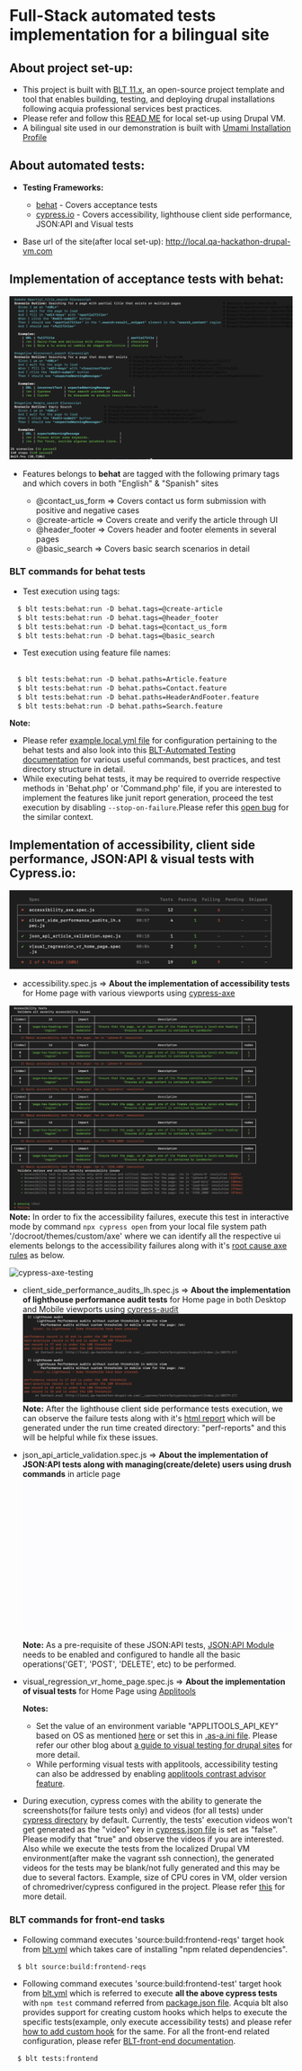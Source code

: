 # Full-Stack automated tests implementation for a bilingual site


## About project set-up:
   * This project is built with [BLT 11.x](https://docs.acquia.com/blt/), an open-source project template and tool that enables building, testing, and deploying drupal installations following acquia professional services best practices.
   * Please refer and follow this [READ ME](/SetUp_README.md) for local set-up using Drupal VM.
   * A bilingual site used in our demonstration is built with [Umami Installation Profile](https://www.drupal.org/project/demo_umami)

## About automated tests:

* **Testing Frameworks:**

  * [behat](https://docs.behat.org/en/latest/) - Covers acceptance tests
  * [cypress.io](https://www.cypress.io/)  - Covers accessibility, lighthouse client side performance, JSON:API and Visual tests



* Base url of the site(after local set-up): http://local.qa-hackathon-drupal-vm.com

## Implementation of acceptance tests with behat:

![Behat tests report](demo_evidence/behat_report.png)

* Features belongs to **behat** are tagged with the following primary tags and which covers in both "English" & "Spanish" sites

    * @contact_us_form => Covers contact us form submission with positive and negative cases
    * @create-article => Covers create and verify the article through UI
    * @header_footer => Covers header and footer elements in several pages
    * @basic_search => Covers basic search scenarios in detail

### BLT commands for behat tests

* Test execution using tags:

```
  $ blt tests:behat:run -D behat.tags=@create-article
  $ blt tests:behat:run -D behat.tags=@header_footer
  $ blt tests:behat:run -D behat.tags=@contact_us_form
  $ blt tests:behat:run -D behat.tags=@basic_search

```
* Test execution using feature file names:

```

  $ blt tests:behat:run -D behat.paths=Article.feature
  $ blt tests:behat:run -D behat.paths=Contact.feature
  $ blt tests:behat:run -D behat.paths=HeaderAndFooter.feature
  $ blt tests:behat:run -D behat.paths=Search.feature

```
  **Note:**
  * Please refer [example.local.yml file](tests/behat/example.local.yml) for configuration pertaining to the behat tests and also look into this [BLT-Automated Testing documentation](https://docs.acquia.com/blt/developer/testing/) for various useful commands, best practices, and test directory structure in detail.
  * While executing behat tests, it may be required to override respective methods in 'Behat.php' or 'Command.php' file, if you are interested to implement the  features like junit report generation, proceed the test execution by disabling `--stop-on-failure`.Please refer this [open bug](https://github.com/acquia/blt-behat/issues/5) for the similar context.

## Implementation of accessibility, client side performance, JSON:API & visual tests with Cypress.io:

  ![cypress-test-report](demo_evidence/cypress_test_report.png)

  * accessibility.spec.js => **About the implementation of accessibility tests** for Home page with various viewports using [cypress-axe](https://www.npmjs.com/package/cypress-axe)

  ![cypress-axe-report](demo_evidence/axe_report.png)
  **Note:**
      In order to fix the accessibility failures, execute this test in interactive mode by command ```npx cypress open``` from your local file system path '/docroot/themes/custom/axe' where we can identify all the respective ui elements belongs to the accessibility failures along with it's [root cause axe rules](https://dequeuniversity.com/rules/axe/) as below.

  ![cypress-axe-testing](demo_evidence/axe.gif)

  * client_side_performance_audits_lh.spec.js => **About the implementation of lighthouse performance audit tests** for Home page in both Desktop and Mobile viewports using [cypress-audit](https://www.npmjs.com/package/cypress-audit)
    ![cypress-lh-report](demo_evidence/lh_report.png)
      **Note:**
        After the lighthouse client side performance tests execution, we can observe the failure tests along with it's [html report](demo_evidence/lh-desktop-httplocalqahackathondrupalvmcomen-2021-09-07.html) which will be generated under the run time created directory: "perf-reports" and this will be helpful while fix these issues.


  * json_api_article_validation.spec.js => **About the implementation of JSON:API tests along with managing(create/delete) users using drush commands** in article page
    ![cypress-api-testing](demo_evidence/json_api.gif)

     **Note:**
        As a pre-requisite of these JSON:API tests, [JSON:API Module](https://www.drupal.org/project/jsonapi) needs to be enabled and configured to handle all the basic operations('GET', 'POST', 'DELETE', etc) to be performed.


  * visual_regression_vr_home_page.spec.js => **About the implementation of visual tests** for Home Page using [Applitools](https://applitools.com/)

    **Notes:**
      * Set the value of an environment variable "APPLITOOLS_API_KEY" based on OS as mentioned [here](https://www.npmjs.com/package/@applitools/eyes-cypress) or set this in [.as-a.ini file](docroot/themes/custom/axe/.as-a.ini).
      Please refer our other blog about [a guide to visual testing for drupal sites](https://applitools.com/blog/automated-testing-drupal-applitools/) for more detail.
      * While performing visual tests with applitools, accessibility testing can also be addressed by enabling [applitools contrast advisor feature](https://applitools.com/docs/features/contrast-accessibility.html).


   * During execution, cypress comes with the ability to generate the screenshots(for failure tests only) and videos (for all tests) under [cypress directory](docroot/themes/custom/axe/cypress) by default. Currently, the tests' execution videos won't get generated as the "video" key in  [cypress.json file](docroot/themes/custom/axe/cypress.json) is set as "false". Please modify that "true" and observe the videos if you are interested. Also while we execute the tests from the localized Drupal VM environment(after make the vagrant ssh connection), the generated videos for the tests may be blank/not fully generated and this may be due to several factors. Example, size of CPU cores in VM, older version of chromedriver/cypress configured in the project. Please refer [this](https://docs.cypress.io/guides/guides/screenshots-and-videos) for more detail.


### BLT commands for front-end tasks

  * Following command executes 'source:build:frontend-reqs' target hook from [blt.yml](blt/blt.yml) which takes care of installing "npm related dependencies".
```
  $ blt source:build:frontend-reqs
```
  * Following command executes 'source:build:frontend-test' target hook from [blt.yml](blt/blt.yml) which is referred to execute **all the above cypress tests** with ```npm test``` command referred from [package.json file](docroot/themes/custom/axe/package.json). Acquia blt also provides support for creating custom hooks which helps to execute the specific tests(example, only execute accessibility tests) and please refer [how to add custom hook](https://docs.acquia.com/blt/extending-blt/#blt-add-robo-hook) for the same. For all the front-end related configuration, please refer [BLT-front-end documentation](https://docs.acquia.com/blt/developer/frontend/).
```
  $ blt tests:frontend
```

